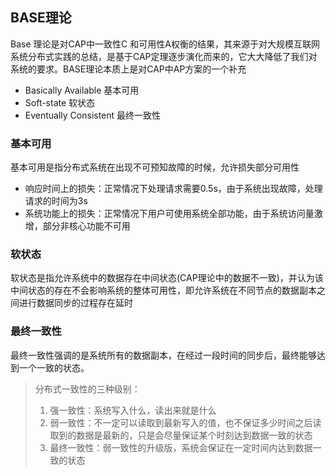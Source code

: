 ## BASE理论

Base 理论是对CAP中一致性C 和可用性A权衡的结果，其来源于对大规模互联网系统分布式实践的总结，是基于CAP定理逐步演化而来的，它大大降低了我们对系统的要求。BASE理论本质上是对CAP中AP方案的一个补充

+ Basically Available 基本可用
+ Soft-state 软状态
+ Eventually Consistent 最终一致性

### 基本可用

基本可用是指分布式系统在出现不可预知故障的时候，允许损失部分可用性

+ 响应时间上的损失：正常情况下处理请求需要0.5s，由于系统出现故障，处理请求的时间为3s
+ 系统功能上的损失：正常情况下用户可使用系统全部功能，由于系统访问量激增，部分非核心功能不可用

### 软状态

软状态是指允许系统中的数据存在中间状态(CAP理论中的数据不一致)，并认为该中间状态的存在不会影响系统的整体可用性，即允许系统在不同节点的数据副本之间进行数据同步的过程存在延时

### 最终一致性

最终一致性强调的是系统所有的数据副本，在经过一段时间的同步后，最终能够达到一个一致的状态。

> 分布式一致性的三种级别：
>
> 1. 强一致性：系统写入什么，读出来就是什么
> 2. 弱一致性：不一定可以读取到最新写入的值，也不保证多少时间之后读取到的数据是最新的，只是会尽量保证某个时刻达到数据一致的状态
> 3. 最终一致性：弱一致性的升级版，系统会保证在一定时间内达到数据一致的状态